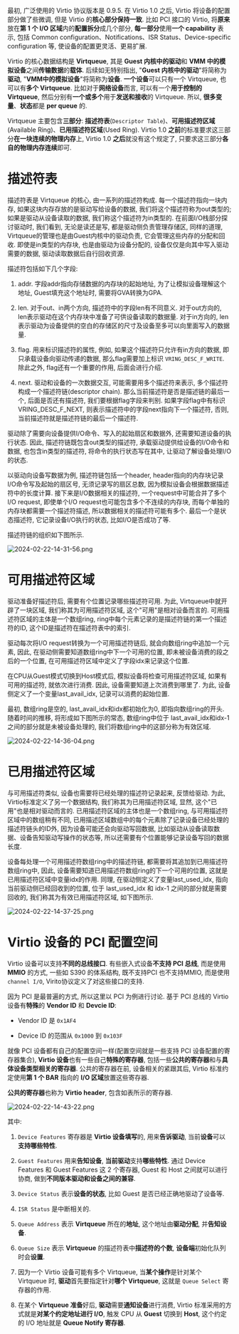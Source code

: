 
最初, 广泛使用的 Virtio 协议版本是 0.9.5. 在 Virtio 1.0 之后, Virtio 将设备的配置部分做了些微调, 但是 Virtio 的**核心部分保持一致**. 比如 PCI 接口的 Virtio, 将**原来**放在**第 1 个 I/O 区域**内的**配置拆分**成几个部分, **每一部分**使用**一个 capability** 表示, 包括 Common configuration、Notifications、ISR Status、Device-specific configuration 等, 使设备的配置更灵活、更易扩展.

Virtio 的核心数据结构是 **Virtqueue**, 其是 **Guest 内核中的驱动**和 **VMM 中的模拟设备**之间**传输数据**的**载体**. 后续如无特别指出, "**Guest 内核中的驱动**"将简称为**驱动**, "**VMM中的模拟设备**"将简称为**设备**. **一个设备**可以只有一个 Virtqueue, 也可以有**多个 Virtqueue**. 比如对于**网络设备**而言, 可以有一个**用于控制的 Virtqueue**, 然后分别有**一个或多个**用于**发送和接收**的 Virtqueue. 所以, **很多变量**、**状态**都是 **per queue** 的.

Virtqueue 主要包含**三部分**: **描述符表**(`Descriptor Table`)、**可用描述符区域**(Available Ring)、**已用描述符区域**(Used Ring). Virtio 1.0 **之前**的标准要求这三部分**在一块连续的物理内存**上, Virtio 1.0 **之后**就没有这个规定了, 只要求这三部分**各自的物理内存连续**即可.

# 描述符表

描述符表是 Virtqueue 的核心, 由一系列的描述符构成. 每一个描述符指向一块内存, 如果这块内存存放的是驱动写给设备的数据, 我们将这个描述符称为out类型的; 如果是驱动从设备读取的数据, 我们称这个描述符为in类型的. 在前面I/O栈部分探讨驱动时, 我们看到, 无论是读还是写, 都是驱动侧负责管理存储区, 同样的道理, Virtqueue的管理也是由Guest内核中的驱动负责, 它会管理这些内存的分配和回收. 即使是in类型的内存块, 也是由驱动为设备分配的, 设备仅仅是向其中写入驱动需要的数据, 驱动读取数据后自行回收资源.

描述符包括如下几个字段:

1) addr. 字段addr指向存储数据的内存块的起始地址, 为了让模拟设备理解这个地址, Guest填充这个地址时, 需要将GVA转换为GPA.

2) len. 对于out、in两个方向, 描述符中的字段len有不同意义. 对于out方向的, len表示驱动在这个内存块中准备了可供设备读取的数据量. 对于in方向的, len表示驱动为设备提供的空白的存储区的尺寸及设备至多可以向里面写入的数据量.

3) flag. 用来标识描述符的属性, 例如, 如果这个描述符只允许有in方向的数据, 即只承载设备向驱动传递的数据, 那么flag需要加上标识 `VRING_DESC_F_WRITE`. 除此之外, flag还有一个重要的作用, 后面会进行介绍.

4) next. 驱动和设备的一次数据交互, 可能需要用多个描述符来表示, 多个描述符构成一个描述符链(descriptor chain). 那么当前描述符是否是描述链的最后一个, 后面是否还有描述符, 我们要根据flag字段来判别. 如果字段flag中有标识VRING_DESC_F_NEXT, 则表示描述符中的字段next指向下一个描述符, 否则, 当前描述符就是描述符链的最后一个描述符.

驱动除了需要向设备提供I/O命令、写入的起始扇区和数据外, 还需要知道设备的执行状态. 因此, 描述符链既包含out类型的描述符, 承载驱动提供给设备的I/O命令和数据, 也包含in类型的描述符, 将命令的执行状态写在其中, 让驱动了解设备处理I/O的状态.

以驱动向设备写数据为例, 描述符链包括一个header, header指向的内存块记录I/O命令写及起始的扇区号, 无须记录写的扇区总数, 因为模拟设备会根据数据描述符中的长度计算. 接下来是I/O数据相关的描述符, 一个request中可能合并了多个I/O request, 即使单个I/O request也可能包含多个不连续的内存块, 而每个单独的内存块都需要一个描述符描述, 所以数据相关的描述符可能有多个. 最后一个是状态描述符, 它记录设备I/O执行的状态, 比如I/O是否成功了等.

描述符链的组织如下图所示.

![2024-02-22-14-31-56.png](./images/2024-02-22-14-31-56.png)

# 可用描述符区域

驱动准备好描述符后, 需要有个位置记录哪些描述符可用. 为此, Virtqueue中就开辟了一块区域, 我们称其为可用描述符区域, 这个"可用"是相对设备而言的. 可用描述符区域的主体是一个数组ring, ring中每个元素记录的是描述符链的第一个描述符的ID, 这个ID是描述符在描述符表中的索引.

驱动每次将I/O request转换为一个可用描述符链后, 就会向数组ring中追加一个元素, 因此, 在驱动侧需要知道数组ring中下一个可用的位置, 即未被设备消费的段之后的一个位置, 在可用描述符区域中定义了字段idx来记录这个位置.

在CPU从Guest模式切换到Host模式后, 模拟设备将检查可用描述符区域, 如果有可用的描述符, 就依次进行消费. 因此, 设备需要知道上次消费到哪里了. 为此, 设备侧定义了一个变量last_avail_idx, 记录可以消费的起始位置.

最初, 数组ring是空的, last_avail_idx和idx都初始化为0, 即指向数组ring的开头. 随着时间的推移, 将形成如下图所示的常态, 数组ring中位于 last_avail_idx和idx-1之间的部分就是未被设备处理的, 我们将数组ring中的这部分称为有效区域.

![2024-02-22-14-36-04.png](./images/2024-02-22-14-36-04.png)

# 已用描述符区域

与可用描述符类似, 设备也需要将已经处理的描述符记录起来, 反馈给驱动. 为此, Virtio标准定义了另一个数据结构, 我们称其为已用描述符区域, 显然, 这个"已用"也是相对驱动而言的. 已用描述符区域的主体也是一个数组ring, 与可用描述符区域中的数组稍有不同, 已用描述区域数组中的每个元素除了记录设备已经处理的描述符链头的ID外, 因为设备可能还会向驱动写回数据, 比如驱动从设备读取数据、设备告知驱动写操作的状态等, 所以还需要有个位置能够记录设备写回的数据长度.

设备每处理一个可用描述符数组ring中的描述符链, 都需要将其追加到已用描述符数组ring中, 因此, 设备需要知道已用描述符数组ring的下一个可用的位置, 这就是已用描述符区域中变量idx的作用. 同理, 在驱动侧定义了变量last_used_idx, 指向当前驱动侧已经回收到的位置, 位于 last_used_idx 和 idx-1 之间的部分就是需要回收的, 我们称其为有效已用描述符区域, 如下图所示.

![2024-02-22-14-37-25.png](./images/2024-02-22-14-37-25.png)

# Virtio 设备的 PCI 配置空间

Virtio 设备可以支持**不同的总线接口**. 有些嵌入式设备**不支持 PCI 总线**, 而是使用 **MMIO** 的方式, 一些如 S390 的体系结构, 既不支持PCI 也不支持MMIO, 而是使用 `channel I/O`, Virito协议定义了对这些接口的支持.

因为 PCI 是最普遍的方式, 所以这里以 PCI 为例进行讨论. 基于 PCI 总线的 Virtio 设备有**特殊**的 **Vendor ID** 和 **Devcie ID**:

* Vendor ID 是 `0x1AF4`

* Device ID 的范围从 `0x1000` 到 `0x103F`

就像 PCI 设备都有自己的配置空间一样(配置空间就是一些支持 PCI 设备配置的寄存器集合), **Virtio 设备**也有一些自己**特殊的寄存器**, 包括一些**公共的寄存器**和与**具体设备类型相关的寄存器**. 公共的寄存器在前, 设备相关的紧跟其后, Virtio 标准约定使用**第 1 个 BAR** 指向的 **I/O 区域**放置这些寄存器.

**公共的寄存器**也称为 **Virtio header**, 包含如表所示的寄存器.

![2024-02-22-14-43-22.png](./images/2024-02-22-14-43-22.png)

其中:

1) `Device Features` 寄存器是 **Virtio 设备填写**的, 用来**告诉驱动**, 当前**设备**可以**支持哪些特性**.

2) `Guest Features` 用来**告知设备**, **当前驱动**支持**哪些特性**. 通过 Device Features 和 Guest Features 这 2 个寄存器, Guest 和 Host 之间就可以进行协商, 做到**不同版本驱动和设备之间的兼容**.

3) `Device Status` 表示**设备的状态**, 比如 Guest 是否已经正确地驱动了设备等.

4) `ISR Status` 是中断相关的.

5) `Queue Address` 表示 **Virtqueue** 所在的**地址**, 这个地址由**驱动分配**, 并**告知设备**.

6) `Queue Size` 表示 **Virtqueue** 的描述符表中**描述符的个数**, **设备端**初始化队列时会**设置**.

7) 因为一个 Virtio 设备可能有多个 Virtqueue, 当**某个操作**是针对某个 Virtqueue 时, **驱动**首先要指定针对**哪个 Virtqueue**, 这就是 `Queue Select` 寄存器的作用.

8) 在某个 **Virtqueue 准备**好后, **驱动**需要**通知设备**进行消费, Virtio 标准采用的方式就是**对某个约定地址进行 I/O**, 触发 CPU 从 **Guest** 切换到 **Host**, 这个约定的 I/O 地址就是 **Queue Notify 寄存器**.



